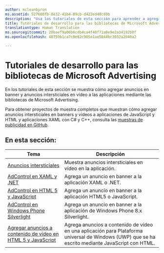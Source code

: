```yaml
---
author: mcleanbyron
ms.assetid: 527660fb-8e32-41b4-89cb-d422ed48c69b
description: "Usa los tutoriales de esta sección para aprender a agregar anuncios en banners y anuncios intersticiales en vídeo a las aplicaciones mediante las bibliotecas de Microsoft Advertising."
title: Tutoriales de desarrollo para las bibliotecas de Microsoft Advertising
translationtype: Human Translation
ms.sourcegitcommit: 20baef9a06b6cdb4ca4f48f71a8e9e2a34192b0f
ms.openlocfilehash: 40759b1ca7c9e62c985e1ae5844bc3032a2940a2

---
```


# Tutoriales de desarrollo para las bibliotecas de Microsoft Advertising




En los tutoriales de esta sección se muestra cómo agregar anuncios en banner y anuncios intersticiales en vídeo a las aplicaciones mediante las bibliotecas de Microsoft Advertising.

Para obtener proyectos de muestra completos que muestran cómo agregar anuncios intersticiales en banners y vídeos a aplicaciones de JavaScript y HTML y aplicaciones XAML con C# y C++, consulta las [muestras de publicidad en GitHub](http://aka.ms/githubads).

## En esta sección:

|  Tema    | Descripción |               
|----------|-------|
| [Anuncios intersticiales](interstitial-ads.md)    | Muestra anuncios intersticiales en vídeo en la aplicación.        |
| [AdControl en XAML y .NET](adcontrol-in-xaml-and--net.md)     | Agrega un anuncio en banner a la aplicación XAML o .NET.        |
| [AdControl en HTML 5 y JavaScript](adcontrol-in-html-5-and-javascript.md)     | Agrega un anuncio en banner a la aplicación HTML5 o JavaScript.        |
| [AdControl en Windows Phone Silverlight](adcontrol-in-windows-phone-silverlight.md)       | Agrega un anuncio en banner a la aplicación de Windows Phone 8.x Silverlight. |
| [Agregar anuncios a contenido de vídeo en HTML 5 y JavaScript](add-advertisements-to-video-content.md)     |  Agrega anuncios a contenido de vídeo en una aplicación para Plataforma universal de Windows (UWP) que se ha escrito mediante JavaScript con HTML. |



 

 



<!--HONumber=Aug16_HO3-->


